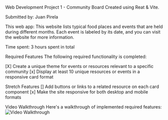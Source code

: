 Web Development Project 1 - Community Board
Created using Reat & Vite.

Submitted by: Juan Pirela

This web app: This website lists typical food places and events that are held during different months. Each event is labeled by its date, and you can visit the website for more information.

Time spent: 3 hours spent in total

Required Features
The following required functionality is completed:

[X] Create a unique theme for events or resources relevant to a specific community
[x] Display at least 10 unique resources or events in a responsive
card format

Stretch Features
[] Add buttons or links to a related resource on each card component
[x] Make the site responsive for both desktop and mobile formats

Video Walkthrough
Here's a walkthrough of implemented required features:
<img src='src/assets/Project1.gif' title='Video Walkthrough' width='' alt='Video Walkthrough' />